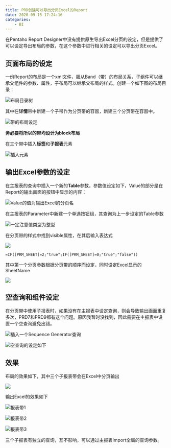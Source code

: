 ```yaml
---
title: PRD创建可以导出分页Excel的Report
date: 2020-09-15 17:24:16
categories:
	- BI
---
```


在Pentaho Report Designer中没有提供原生导出Excel分页的设定，但是提供了可以设定导出布局的参数，在这个参数中进行相关的设定可以导出分页Excel。

## 页面布局的设定

一份Report的布局是一个xml文件，服从Band（带）的布局关系，子组件可以继承父组件的参数、属性，子布局可以继承父布局的样式。创建一个如下图的布局目录：

![布局目录树](https://656e-env-iybewaod-1257393063.tcb.qcloud.la/_posts/%E6%96%B0%E5%BB%BA%E6%96%87%E4%BB%B6%E5%A4%B9/1.png)

其中在**详情**带中新建一个子带作为分页带的容器，新建三个分页带在容器中。

![带的布局设定](https://656e-env-iybewaod-1257393063.tcb.qcloud.la/_posts/%E6%96%B0%E5%BB%BA%E6%96%87%E4%BB%B6%E5%A4%B9/2.png)

**务必要将所以的带均设计为block布局**

在三个带中插入**标签**和**子报表**元素

![插入元素](https://656e-env-iybewaod-1257393063.tcb.qcloud.la/_posts/%E6%96%B0%E5%BB%BA%E6%96%87%E4%BB%B6%E5%A4%B9/3.png)

## 输出Excel参数的设定

在主报表的查询中插入一个新的**Table**参数，参数值设定如下，Value的部分是在Report的输出画面的按钮中显示的内容：

![Value的值为输出Excel的分页名](https://656e-env-iybewaod-1257393063.tcb.qcloud.la/_posts/%E6%96%B0%E5%BB%BA%E6%96%87%E4%BB%B6%E5%A4%B9/4.png)

在主报表的Parameter中新建一个单选按钮组，其查询为上一步设定的Table参数

![一定注意值类型为整型](https://656e-env-iybewaod-1257393063.tcb.qcloud.la/_posts/%E6%96%B0%E5%BB%BA%E6%96%87%E4%BB%B6%E5%A4%B9/5.png)

在分页带的样式中找到visible属性，在其后输入表达式

![](https://656e-env-iybewaod-1257393063.tcb.qcloud.la/_posts/%E6%96%B0%E5%BB%BA%E6%96%87%E4%BB%B6%E5%A4%B9/6.png)

```vbscript
=IF([PRM_SHEET]=2;"true";IF([PRM_SHEET]=0;"true";"false"))
```

其中第一个分页参数根据分页带的顺序而设定，同时设定Excel显示的SheetName

![](https://656e-env-iybewaod-1257393063.tcb.qcloud.la/_posts/%E6%96%B0%E5%BB%BA%E6%96%87%E4%BB%B6%E5%A4%B9/7.png)

## 空查询和组件设定

在分页带中使用子报表时，如果没有在主报表中设定查询，则会导致输出画面重复多次，PRD7和PRD9都有这个问题。原因我暂时没找到，因此需要在主报表中设置一个空查询避免出错。

![插入一个Sequence Generator查询](https://656e-env-iybewaod-1257393063.tcb.qcloud.la/_posts/%E6%96%B0%E5%BB%BA%E6%96%87%E4%BB%B6%E5%A4%B9/8.png)

![空查询的设定如下](https://656e-env-iybewaod-1257393063.tcb.qcloud.la/_posts/%E6%96%B0%E5%BB%BA%E6%96%87%E4%BB%B6%E5%A4%B9/9.png)

## 效果

布局的效果如下，其中三个子报表带会在Excel中分页输出

![](https://656e-env-iybewaod-1257393063.tcb.qcloud.la/_posts/%E6%96%B0%E5%BB%BA%E6%96%87%E4%BB%B6%E5%A4%B9/10.png)

输出Excel的效果如下

![报表带1](https://656e-env-iybewaod-1257393063.tcb.qcloud.la/_posts/%E6%96%B0%E5%BB%BA%E6%96%87%E4%BB%B6%E5%A4%B9/11.png)

![报表带2](https://656e-env-iybewaod-1257393063.tcb.qcloud.la/_posts/%E6%96%B0%E5%BB%BA%E6%96%87%E4%BB%B6%E5%A4%B9/12.png)

![报表带3](https://656e-env-iybewaod-1257393063.tcb.qcloud.la/_posts/%E6%96%B0%E5%BB%BA%E6%96%87%E4%BB%B6%E5%A4%B9/13.png)

三个子报表有独立的查询，互不影响，可以通过主报表Import全局的查询参数。